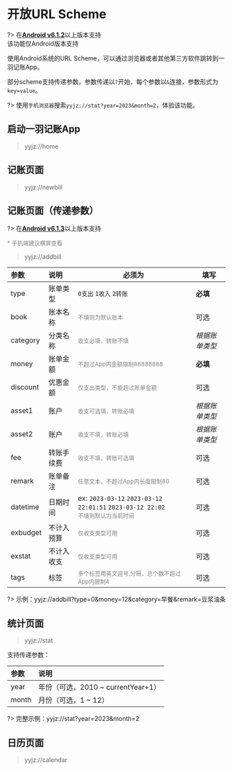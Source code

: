 # 开放URL Scheme

?> 在[**Android v6.1.2**](https://www.coolapk.com/apk/kylec.me.lightbookkeeping)以上版本支持<br>该功能仅Android版本支持

使用Android系统的URL Scheme，可以通过浏览器或者其他第三方软件跳转到一羽记账App。

部分scheme支持传递参数，参数传递以`?`开始，每个参数以`&`连接，参数形式为`key=value`。

?> 使用`手机浏览器`搜索`yyjz://stat?year=2023&month=2`，体验该功能。

## 启动一羽记账App

> yyjz://home

## 记账页面

> yyjz://newbill

## 记账页面（传递参数）

?> 在[**Android v6.1.3**](https://www.coolapk.com/apk/kylec.me.lightbookkeeping)以上版本支持<br>

<font color=gray size=2>* 手机端建议横屏查看</font>

> yyjz://addbill

| 参数     | 说明       | 必须为                                                       | 填写           |
| :------- | :--------- | ------------------------------------------------------------ | -------------- |
| type     | 账单类型   | `0支出` `1收入` `2转账`                                      | **必填**       |
| book     | 账本名称   | <font color=gray size=2>不填则为默认账本</font>              | 可选           |
| category | 分类名称   | <font color=gray size=2>收支必填，转账不填</font>            | *根据账单类型* |
| money    | 账单金额   | <font color=gray size=2>不超过App内金额限制88888888</font>   | **必填**       |
| discount | 优惠金额   | <font color=gray size=2>仅支出类型，不能超过账单金额</font>  | 可选           |
| asset1   | 账户       | <font color=gray size=2>收支可选填，转账必填</font>          | *根据账单类型* |
| asset2   | 账户       | <font color=gray size=2>收支不填，转账必填</font>            | *根据账单类型* |
| fee      | 转账手续费 | <font color=gray size=2>收支不填，转账可选填</font>          | 可选           |
| remark   | 账单备注   | <font color=gray size=2>任意文本，不超过App内长度限制80</font> | 可选           |
| datetime | 日期时间   | ex: `2023-03-12`  `2023-03-12 22:01:51` `2023-03-12 22:02`<br><font color=gray size=2>不填则默认为当前时间</font> | 可选           |
| exbudget | 不计入预算 | <font color=gray size=2>仅收支类型可用</font>                | 可选           |
| exstat   | 不计入收支 | <font color=gray size=2>仅收支类型可用</font>                | 可选           |
| tags     | 标签       | <font color=gray size=2>多个标签用英文逗号,分隔，总个数不超过App内限制4</font> | 可选           |

?> 示例：yyjz://addbill?type=0&money=12&category=早餐&remark=豆浆油条

## 统计页面

> yyjz://stat

支持传递参数：

| 参数  | 说明                               |
| :---- | :--------------------------------- |
| year  | 年份（可选，2010 ~ currentYear+1） |
| month | 月份（可选，1 ~ 12）               |

?> 完整示例：yyjz://stat?year=2023&month=2

## 日历页面

> yyjz://calendar